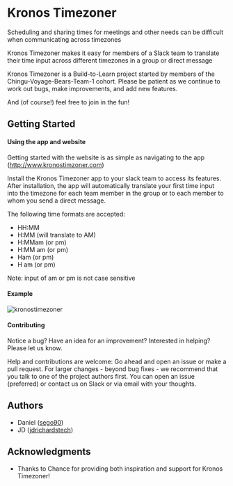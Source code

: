 # Kronos Timezoner

Scheduling and sharing times for meetings and other needs can be difficult when communicating across timezones

Kronos Timezoner makes it easy for members of a Slack team to translate their time input across different timezones in a group or direct message

Kronos Timezoner is a Build-to-Learn project started by members of the Chingu-Voyage-Bears-Team-1 cohort. Please be patient as we continue to work out bugs, make improvements, and add new features.

And (of course!) feel free to join in the fun!

## Getting Started

#### Using the app and website

Getting started with the website is as simple as navigating to the app (http://www.kronostimzoner.com)

Install the Kronos Timezoner app to your slack team to access its features. After installation, the app will automatically translate your first time input into the timezone for each team member in the group or to each member to whom you send a direct message.



The following time formats are accepted:
- HH:MM
- H:MM (will translate to AM)
- H:MMam (or pm)
- H:MM am  (or pm)
- Ham (or pm)
- H am (or pm)

Note: input of am or pm is not case sensitive

#### Example
![kronostimezoner](https://github.com/sego90/kronostimezoner/blob/master/public/images/kronosdemo2_430x282.gif)

#### Contributing

Notice a bug? Have an idea for an improvement? Interested in helping? Please let us know.

Help and contributions are welcome: Go ahead and open an issue or make a pull request. For larger changes - beyond bug fixes - we recommend that you talk to one of the project authors first. You can open an issue (preferred) or contact us on Slack or via email with your thoughts.

## Authors
* Daniel ([sego90](https://github.com/sego90))
* JD ([jdrichardstech](https://github.com/jdrichardstech))

## Acknowledgments
- Thanks to Chance for providing both inspiration and support for Kronos Timezoner!
